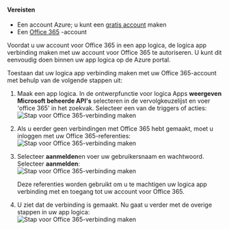 #### <a name="prerequisites"></a>Vereisten
- Een account Azure; u kunt een [gratis account](https://azure.microsoft.com/free) maken
- Een [Office 365](https://office365.com) -account  

Voordat u uw account voor Office 365 in een app logica, de logica app verbinding maken met uw account voor Office 365 te autoriseren. U kunt dit eenvoudig doen binnen uw app logica op de Azure portal.  

Toestaan dat uw logica app verbinding maken met uw Office 365-account met behulp van de volgende stappen uit:

1. Maak een app logica. In de ontwerpfunctie voor logica Apps **weergeven Microsoft beheerde API's** selecteren in de vervolgkeuzelijst en voer 'office 365' in het zoekvak. Selecteer een van de triggers of acties:  
    ![Stap voor Office 365-verbinding maken](./media/connectors-create-api-office365-outlook/office365-sendemail.png)  

2. Als u eerder geen verbindingen met Office 365 hebt gemaakt, moet u inloggen met uw Office 365-referenties:  
    ![Stap voor Office 365-verbinding maken](./media/connectors-create-api-office365-outlook/office365-signin.png)  

3. Selecteer **aanmelden**en voer uw gebruikersnaam en wachtwoord. Selecteer **aanmelden**:  
    ![Stap voor Office 365-verbinding maken](./media/connectors-create-api-office365-outlook/office365-usernamepassword.png)

    Deze referenties worden gebruikt om u te machtigen uw logica app verbinding met en toegang tot uw account voor Office 365. 

4. U ziet dat de verbinding is gemaakt. Nu gaat u verder met de overige stappen in uw app logica:   
    ![Stap voor Office 365-verbinding maken](./media/connectors-create-api-office365-outlook/office365-sendemailproperties.png)  
  